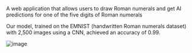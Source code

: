 A web application that allows users to draw Roman numerals and get AI predictions for one of the five digits of Roman numerals

Our model, trained on the EMNIST (handwritten Roman numerals dataset) with 2,500 images using a CNN, achieved an accuracy of 0.99.

![image](https://github.com/user-attachments/assets/de9c4741-38cf-466f-b9ff-d4a63e2373b2)
